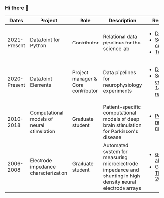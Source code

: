 ### Hi there 👋

| Dates | Project | Role | Description | Resources |
|--|--|--|--|--|
| 2021-Present | DataJoint for Python | Contributor | Relational data pipelines for the science lab | <ul><li>[Docs](https://datajoint.com/docs/core/datajoint-python/)</li><li>[Source code](https://github.com/datajoint/datajoint-python)</li><li>[Tutorials](https://github.com/datajoint/datajoint-tutorials)</li></ul> |
| 2020-Present | DataJoint Elements | Project manager & Core contributor | Data pipelines for neurophysiology experiments | <ul><li>[Docs](https://datajoint.com/docs/elements/)</li><li>[Source code for <br />14 repositories](https://github.com/orgs/datajoint/repositories?q=element&type=source&language=&sort=)</li></ul> |
| 2010-2018 | Computational models of neural stimulation | Graduate student | Patient-specific computational models of deep brain stimulation for Parkinson's disease | <ul><li>[Peer-reviewed manuscripts](https://pubmed.ncbi.nlm.nih.gov/?term=kabilar+gunalan&filter=years.2014-2020&sort=pubdate)</li></ul> |
| 2006-2008 | Electrode impedance characterization | Graduate student | Automated system for measuring microelectrode impedance and shunting in high density neural electrode arrays | <ul><li>[Gunalan et al. 2009](https://doi.org/10.1016/j.jneumeth.2008.12.020)</li><li>[Gunalan Thesis 2010](https://www.proquest.com/openview/314ad9c6dac5841071e9887b7bf5560e/1?pq-origsite=gscholar&cbl=18750)</li></ul>  |

<!--
**kabilar/kabilar** is a ✨ _special_ ✨ repository because its `README.md` (this file) appears on your GitHub profile.

Here are some ideas to get you started:

- 🔭 I’m currently working on ...
- 🌱 I’m currently learning ...
- 👯 I’m looking to collaborate on ...
- 🤔 I’m looking for help with ...
- 💬 Ask me about ...
- 📫 How to reach me: ...
- 😄 Pronouns: ...
- ⚡ Fun fact: ...
-->
